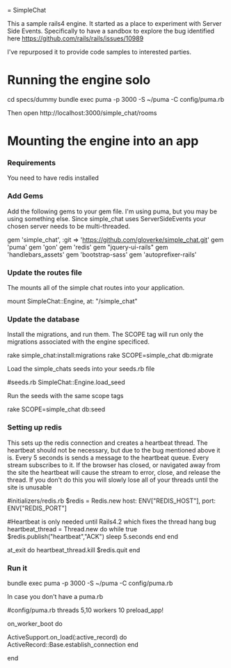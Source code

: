 = SimpleChat

This a sample rails4 engine.  It started as a place to experiment with Server Side Events. Specifically to have a sandbox to explore the bug identified here https://github.com/rails/rails/issues/10989

I've repurposed it to provide code samples to interested parties.

# Running the engine solo

 cd specs/dummy
 bundle exec puma -p 3000 -S ~/puma -C config/puma.rb

Then open http://localhost:3000/simple_chat/rooms


# Mounting the engine into an app

### Requirements

You need to have redis installed

### Add Gems

Add the following gems to your gem file. I'm using puma, but you may be using something else.  Since
simple_chat uses ServerSideEvents your chosen server needs to be multi-threaded.

 gem 'simple_chat', :git => 'https://github.com/gloverke/simple_chat.git'
 gem 'puma'
 gem 'gon'
 gem 'redis'
 gem "jquery-ui-rails"
 gem 'handlebars_assets'
 gem 'bootstrap-sass'
 gem 'autoprefixer-rails'

### Update the routes file

The mounts all of the simple chat routes into your application.

 mount SimpleChat::Engine, at: "/simple_chat"

### Update the database

Install the migrations, and run them.  The SCOPE tag will run only the migrations associated with
the engine specificed.

 rake simple_chat:install:migrations
 rake SCOPE=simple_chat db:migrate

Load the simple_chats seeds into your seeds.rb file

 #seeds.rb
 SimpleChat::Engine.load_seed

Run the seeds with the same scope tags

 rake SCOPE=simple_chat db:seed

### Setting up redis

This sets up the redis connection and creates a heartbeat thread.  The heartbeat should not be necessary,
but due to the bug mentioned above it is.  Every 5 seconds is sends a message to the heartbeat queue. Every
stream subscribes to it.  If the browser has closed, or navigated away from the site the heartbeat will
cause the stream to error, close, and release the thread.  If you don't do this you will slowly lose
all of your threads until the site is unusable

 #initializers/redis.rb
 $redis = Redis.new host: ENV["REDIS_HOST"], port: ENV["REDIS_PORT"]

 #Heartbeat is only needed until Rails4.2 which fixes the thread hang bug
 heartbeat_thread = Thread.new do
  while true
    $redis.publish("heartbeat","ACK")
    sleep 5.seconds
  end
 end

 at_exit do
  heartbeat_thread.kill
  $redis.quit
 end

### Run it

 bundle exec puma -p 3000 -S ~/puma -C config/puma.rb


In case you don't have a puma.rb

 #config/puma.rb
 threads 5,10
 workers 10
 preload_app!

 on_worker_boot do

  ActiveSupport.on_load(:active_record) do
    ActiveRecord::Base.establish_connection
  end

 end
